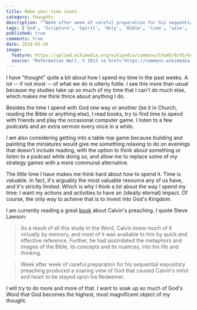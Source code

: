 ```yaml
---
title: Make your time count.
category: thoughts
description: "“Week after week of careful preparation for his sequential expository preaching produced a soaring view of God that caused Calvin's mind and heart to be stayed upon his Redeemer.”"
tags: ['God', 'Scripture', 'Spirit', 'Holy', 'Bible', 'time', 'wise', 'steward']
published: true
comments: true
date: 2016-05-26
image:
  feature: https://upload.wikimedia.org/wikipedia/commons/thumb/9/95/Genf_15_Calvin_Knox.JPG/1280px-Genf_15_Calvin_Knox.JPG
  source: "Reformation Wall, © 2013 <a href='https://commons.wikimedia.org/wiki/File:Genf_15_Calvin_Knox.JPG'>Traumrune</a> (CC-BY 3.0)"
---
```


I have "thought" quite a bit about how I spend my time in the past weeks. A lot -- if not most -- of what we do is utterly futile. I see this more than usual because my studies take up so much of my time that I can't do much else, which makes me think thrice about anything I do.

Besides the time I spend with God one way or another (be it in Church, reading the Bible or anything else), I read books, try to find time to spend with friends and play the occasional computer game. I listen to a few podcasts and an extra sermon every once in a while.

I am also considering getting into a table-top game because building and painting the miniatures would give me something relaxing to do on evenings that doesn't include reading, with the option to think about something or listen to a podcast while doing so, and allow me to replace some of my strategy games with a more communal alternative.

The little time I have makes me think hard about how to spend it.
Time is valuable. In fact, it's arguably the most valuable resource any of us have, and it's strictly limited. Which is why I think a lot about the way I spend my time: I want my actions and activities to have an (ideally eternal) impact. Of course, the only way to achieve that is to invest into God's Kingdom.

I am currently reading a great [book][calvin] about Calvin's preaching. I quote Steve Lawson:

>As a result of all this study in the Word, Calvin knew much of it virtually by memory, and most of it was available to him by quick and effective reference. Further, he had assimilated the metaphors and images of the Bible, its concepts and its nuances, into his life and thinking.

>Week after week of careful preparation for his sequential expository preaching produced a soaring view of God that caused Calvin's mind and heart to be stayed upon his Redeemer.

I will try to do more and more of that. I want to soak up so much of God's Word that God becomes the highest, most magnificent object of my thought.

[calvin]: https://www.goodreads.com/book/show/2640166-the-expository-genius-of-john-calvin
